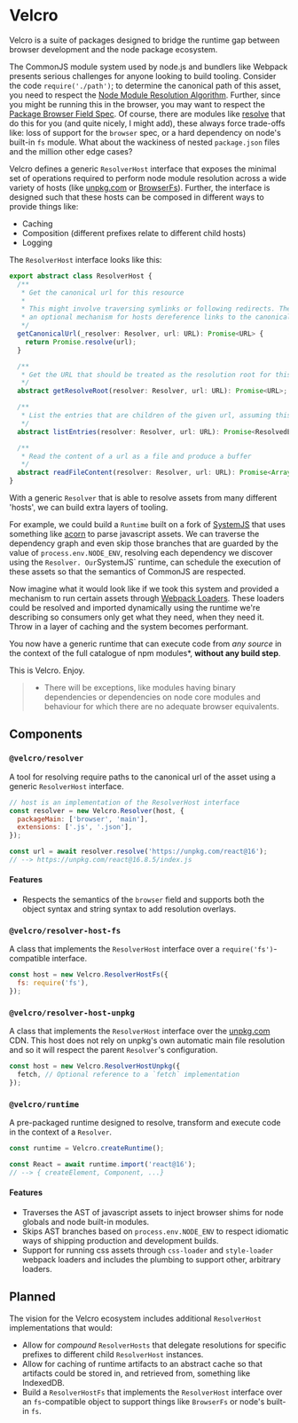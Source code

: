 # Velcro

Velcro is a suite of packages designed to bridge the runtime gap between browser development and the node package ecosystem.

The CommonJS module system used by node.js and bundlers like Webpack presents serious challenges for anyone looking to build tooling. Consider the code `require('./path')`; to determine the canonical path of this asset, you need to respect the [Node Module Resolution Algorithm](https://nodejs.org/api/modules.html#modules_all_together). Further, since you might be running this in the browser, you may want to respect the [Package Browser Field Spec](https://github.com/defunctzombie/package-browser-field-spec). Of course, there are modules like [resolve](https://www.npmjs.com/package/resolve) that do this for you (and quite nicely, I might add), these always force trade-offs like: loss of support for the `browser` spec, or a hard dependency on node's built-in `fs` module. What about the wackiness of nested `package.json` files and the million other edge cases?

Velcro defines a generic `ResolverHost` interface that exposes the minimal set of operations required to perform node module resolution across a wide variety of hosts (like [unpkg.com](https://unpkg.com) or [BrowserFs](https://www.npmjs.com/package/browserfs)). Further, the interface is designed such that these hosts can be composed in different ways to provide things like:

- Caching
- Composition (different prefixes relate to different child hosts)
- Logging

The `ResolverHost` interface looks like this:

```ts
export abstract class ResolverHost {
  /**
   * Get the canonical url for this resource
   *
   * This might involve traversing symlinks or following redirects. The idea is to provide
   * an optional mechanism for hosts dereference links to the canonical form.
   */
  getCanonicalUrl(_resolver: Resolver, url: URL): Promise<URL> {
    return Promise.resolve(url);
  }

  /**
   * Get the URL that should be treated as the resolution root for this host
   */
  abstract getResolveRoot(resolver: Resolver, url: URL): Promise<URL>;

  /**
   * List the entries that are children of the given url, assuming this refers to a directory
   */
  abstract listEntries(resolver: Resolver, url: URL): Promise<ResolvedEntry[]>;

  /**
   * Read the content of a url as a file and produce a buffer
   */
  abstract readFileContent(resolver: Resolver, url: URL): Promise<ArrayBuffer>;
}
```

With a generic `Resolver` that is able to resolve assets from many different 'hosts', we can build extra layers of tooling.

For example, we could build a `Runtime` built on a fork of [SystemJS](https://github.com/systemjs/systemjs) that uses something like [acorn](https://github.com/acornjs/acorn) to parse javascript assets. We can traverse the dependency graph and even skip those branches that are guarded by the value of `process.env.NODE_ENV`, resolving each dependency we discover using the `Resolver. Our`SystemJS` runtime, can schedule the execution of these assets so that the semantics of CommonJS are respected.

Now imagine what it would look like if we took this system and provided a mechanism to run certain assets through [Webpack Loaders](https://webpack.js.org/loaders/). These loaders could be resolved and imported dynamically using the runtime we're describing so consumers only get what they need, when they need it. Throw in a layer of caching and the system becomes performant.

You now have a generic runtime that can execute code from _any source_ in the context of the full catalogue of npm modules\*, **without any build step**.

This is Velcro. Enjoy.

> - There will be exceptions, like modules having binary dependencies or dependencies on node core modules and behaviour for which there are no adequate browser equivalents.

## Components

### `@velcro/resolver`

A tool for resolving require paths to the canonical url of the asset using a generic `ResolverHost` interface.

```js
// host is an implementation of the ResolverHost interface
const resolver = new Velcro.Resolver(host, {
  packageMain: ['browser', 'main'],
  extensions: ['.js', '.json'],
});

const url = await resolver.resolve('https://unpkg.com/react@16');
// --> https://unpkg.com/react@16.8.5/index.js
```

#### Features

- Respects the semantics of the `browser` field and supports both the object syntax and string syntax to add resolution overlays.

### `@velcro/resolver-host-fs`

A class that implements the `ResolverHost` interface over a `require('fs')`-compatible interface.

```js
const host = new Velcro.ResolverHostFs({
  fs: require('fs'),
});
```

### `@velcro/resolver-host-unpkg`

A class that implements the `ResolverHost` interface over the [unpkg.com](https://unpkg.com) CDN. This host does not rely on unpkg's own automatic main file resolution and so it will respect the parent `Resolver`'s configuration.

```js
const host = new Velcro.ResolverHostUnpkg({
  fetch, // Optional reference to a `fetch` implementation
});
```

### `@velcro/runtime`

A pre-packaged runtime designed to resolve, transform and execute code in the context of a `Resolver`.

```js
const runtime = Velcro.createRuntime();

const React = await runtime.import('react@16');
// --> { createElement, Component, ...}
```

#### Features

- Traverses the AST of javascript assets to inject browser shims for node globals and node built-in modules.
- Skips AST branches based on `process.env.NODE_ENV` to respect idiomatic ways of shipping production and development builds.
- Support for running css assets through `css-loader` and `style-loader` webpack loaders and includes the plumbing to support other, arbitrary loaders.

## Planned

The vision for the Velcro ecosystem includes additional `ResolverHost` implementations that would:

- Allow for _compound_ `ResolverHosts` that delegate resolutions for specific prefixes to different child `ResolverHost` instances.
- Allow for caching of runtime artifacts to an abstract cache so that artifacts could be stored in, and retrieved from, something like IndexedDB.
- Build a `ResolverHostFs` that implements the `ResolverHost` interface over an `fs`-compatible object to support things like `BrowserFs` or node's built-in `fs`.
